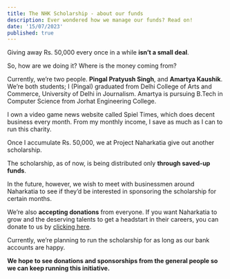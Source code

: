 ```yaml
---
title: The NHK Scholarship - about our funds
description: Ever wondered how we manage our funds? Read on!
date: '15/07/2023'
published: true
---
```


Giving away Rs. 50,000 every once in a while **isn’t a small deal**.

So, how are we doing it? Where is the money coming from?

Currently, we’re two people. **Pingal Pratyush Singh**, and **Amartya Kaushik**. We’re both students; I (Pingal) graduated from Delhi College of Arts and Commerce, University of Delhi in Journalism. Amartya is pursuing B.Tech in Computer Science from Jorhat Engineering College.

I own a video game news website called Spiel Times, which does decent business every month. From my monthly income, I save as much as I can to run this charity.

Once I accumulate Rs. 50,000, we at Project Naharkatia give out another scholarship.

The scholarship, as of now, is being distributed only **through saved-up funds**.

In the future, however, we wish to meet with businessmen around Naharkatia to see if they’d be interested in sponsoring the scholarship for certain months.

We’re also **accepting donations** from everyone. If you want Naharkatia to grow and the deserving talents to get a headstart in their careers, you can donate to us by [clicking here](/posts/donate-to-project-naharkatia).

Currently, we’re planning to run the scholarship for as long as our bank accounts are happy.

**We hope to see donations and sponsorships from the general people so we can keep running this initiative.**
